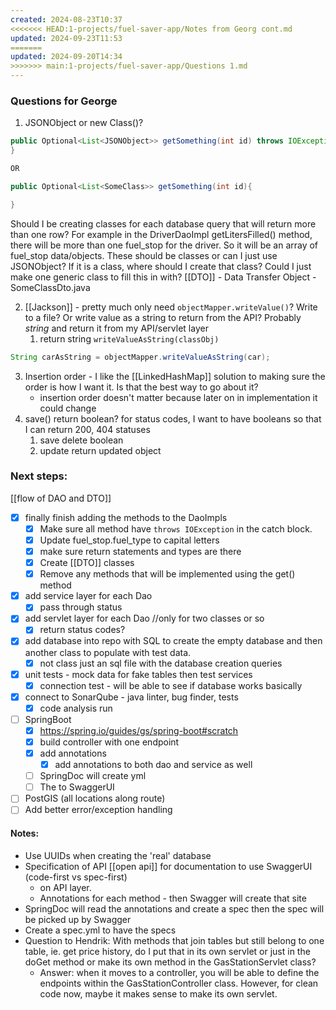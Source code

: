 ```yaml
---
created: 2024-08-23T10:37
<<<<<<< HEAD:1-projects/fuel-saver-app/Notes from Georg cont.md
updated: 2024-09-23T11:53
=======
updated: 2024-09-20T14:34
>>>>>>> main:1-projects/fuel-saver-app/Questions 1.md
---
```

### Questions for George
1. JSONObject or new Class()? 
```java
public Optional<List<JSONObject>> getSomething(int id) throws IOException {
}

OR 

public Optional<List<SomeClass>> getSomething(int id){

}
```
Should I be creating classes for each database query that will return more than one row? For example in the DriverDaoImpl getLitersFilled() method, there will be more than one fuel_stop for the driver. So it will be an array of fuel_stop data/objects. These should be classes or can I just use JSONObject? If it is a class, where should I create that class? Could I just make one generic class to fill this in with? 
[[DTO]] - Data Transfer Object - SomeClassDto.java 

2. [[Jackson]] - pretty much only need `objectMapper.writeValue()`? Write to a file? Or write value as a string to return from the API? Probably *string* and return it from my API/servlet layer
	1. return string `writeValueAsString(classObj)`
```java
String carAsString = objectMapper.writeValueAsString(car);
```
3. Insertion order - I like the [[LinkedHashMap]] solution to making sure the order is how I want it. Is that the best way to go about it? 
	- insertion order doesn't matter because later on in implementation it could change
4. save() return boolean? for status codes, I want to have booleans so that I can return 200, 404 statuses
	1. save delete boolean
	2. update return updated object


### Next steps:
[[flow of DAO and DTO]]
- [x] finally finish adding the methods to the DaoImpls
	- [x] Make sure all method have `throws IOException` in the catch block. 
	- [x] Update fuel_stop.fuel_type to capital letters
	- [x] make sure return statements and types are there
	- [x] Create [[DTO]] classes
	- [x] Remove any methods that will be implemented using the get() method
- [x] add service layer for each Dao
	- [x] pass through status 
- [x] add servlet layer for each Dao //only for two classes or so
	- [x] return status codes? 
- [x] add database into repo with SQL to create the empty database and then another class to populate with test data. 
	- [x] not class just an sql file with the database creation queries 
- [x] unit tests - mock data for fake tables then test services
	- [x] connection test - will be able to see if database works basically
- [x] connect to SonarQube - java linter, bug finder, tests
	- [x] code analysis run 
- [ ] SpringBoot 
	- [x] https://spring.io/guides/gs/spring-boot#scratch
	- [x] build controller with one endpoint
	- [x] add annotations
		- [x] add annotations to both dao and service as well 
	- [ ] SpringDoc will create yml
	- [ ] The to SwaggerUI
- [ ] PostGIS (all locations along route)
- [ ] Add better error/exception handling 

#### Notes:
* Use UUIDs when creating the 'real' database 
* Specification of API [[open api]] for documentation to use SwaggerUI (code-first vs spec-first)
	* on API layer.
	* Annotations for each method - then Swagger will create that site 
*  SpringDoc will read the annotations and create a spec then the spec will be picked up by Swagger
* Create a spec.yml to have the specs 
* Question to Hendrik: With methods that join tables but still belong to one table, ie. get price history, do I put that in its own servlet or just in the doGet method or make its own method in the GasStationServlet class? 
	* Answer: when it moves to a controller, you will be able to define the endpoints within the GasStationController class. However, for clean code now, maybe it makes sense to make its own servlet. 